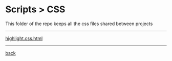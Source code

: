 # Scripts > CSS
This folder of the repo keeps all the css files shared between projects

---------------------------
[highlight.css.html](highlight.css.html)<br>

---------------------------

[back](../)
